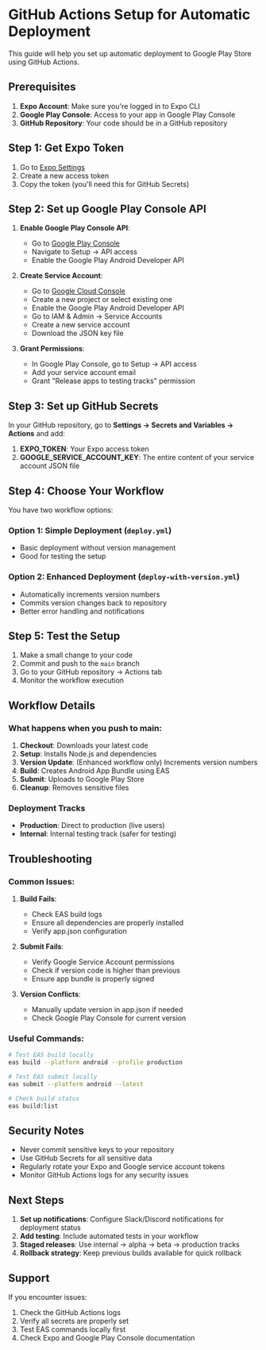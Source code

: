 # GitHub Actions Setup for Automatic Deployment

This guide will help you set up automatic deployment to Google Play Store using GitHub Actions.

## Prerequisites

1. **Expo Account**: Make sure you're logged in to Expo CLI
2. **Google Play Console**: Access to your app in Google Play Console
3. **GitHub Repository**: Your code should be in a GitHub repository

## Step 1: Get Expo Token

1. Go to [Expo Settings](https://expo.dev/accounts/[username]/settings/access-tokens)
2. Create a new access token
3. Copy the token (you'll need this for GitHub Secrets)

## Step 2: Set up Google Play Console API

1. **Enable Google Play Console API**:
   - Go to [Google Play Console](https://play.google.com/console)
   - Navigate to Setup → API access
   - Enable the Google Play Android Developer API

2. **Create Service Account**:
   - Go to [Google Cloud Console](https://console.cloud.google.com/)
   - Create a new project or select existing one
   - Enable the Google Play Android Developer API
   - Go to IAM & Admin → Service Accounts
   - Create a new service account
   - Download the JSON key file

3. **Grant Permissions**:
   - In Google Play Console, go to Setup → API access
   - Add your service account email
   - Grant "Release apps to testing tracks" permission

## Step 3: Set up GitHub Secrets

In your GitHub repository, go to **Settings → Secrets and Variables → Actions** and add:

1. **EXPO_TOKEN**: Your Expo access token
2. **GOOGLE_SERVICE_ACCOUNT_KEY**: The entire content of your service account JSON file

## Step 4: Choose Your Workflow

You have two workflow options:

### Option 1: Simple Deployment (`deploy.yml`)
- Basic deployment without version management
- Good for testing the setup

### Option 2: Enhanced Deployment (`deploy-with-version.yml`)
- Automatically increments version numbers
- Commits version changes back to repository
- Better error handling and notifications

## Step 5: Test the Setup

1. Make a small change to your code
2. Commit and push to the `main` branch
3. Go to your GitHub repository → Actions tab
4. Monitor the workflow execution

## Workflow Details

### What happens when you push to main:

1. **Checkout**: Downloads your latest code
2. **Setup**: Installs Node.js and dependencies
3. **Version Update**: (Enhanced workflow only) Increments version numbers
4. **Build**: Creates Android App Bundle using EAS
5. **Submit**: Uploads to Google Play Store
6. **Cleanup**: Removes sensitive files

### Deployment Tracks

- **Production**: Direct to production (live users)
- **Internal**: Internal testing track (safer for testing)

## Troubleshooting

### Common Issues:

1. **Build Fails**:
   - Check EAS build logs
   - Ensure all dependencies are properly installed
   - Verify app.json configuration

2. **Submit Fails**:
   - Verify Google Service Account permissions
   - Check if version code is higher than previous
   - Ensure app bundle is properly signed

3. **Version Conflicts**:
   - Manually update version in app.json if needed
   - Check Google Play Console for current version

### Useful Commands:

```bash
# Test EAS build locally
eas build --platform android --profile production

# Test EAS submit locally
eas submit --platform android --latest

# Check build status
eas build:list
```

## Security Notes

- Never commit sensitive keys to your repository
- Use GitHub Secrets for all sensitive data
- Regularly rotate your Expo and Google service account tokens
- Monitor GitHub Actions logs for any security issues

## Next Steps

1. **Set up notifications**: Configure Slack/Discord notifications for deployment status
2. **Add testing**: Include automated tests in your workflow
3. **Staged releases**: Use internal → alpha → beta → production tracks
4. **Rollback strategy**: Keep previous builds available for quick rollback

## Support

If you encounter issues:
1. Check the GitHub Actions logs
2. Verify all secrets are properly set
3. Test EAS commands locally first
4. Check Expo and Google Play Console documentation 
